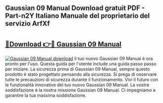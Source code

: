 ## Gaussian 09 Manual Download gratuit PDF - Part-n2Y Italiano Manuale del proprietario del servizio ArfXf

# <h2><a href="http://dfb6sv5.blite.top/?on=Gaussian+09+Manual">🔗Download 👉🔴 Gaussian 09 Manual</a></h2>

[![Gaussian 09 Manual download](https://i.imgur.com/lujVjoI.png)](http://dfb6sv5.blite.top/?on=Gaussian+09+Manual)
Il tuo nuovo Gaussian 09 Manual è ora pronto per l'uso. Questa guida per l'utente include una guida passo passo per iniziare. La sicurezza prima di Gaussian 09 Manual, sempre questo prodotto è stato progettato pensando alla sicurezza. Si prega di osservare tutte le precauzioni di sicurezza durante il funzionamento. Vivi il futuro con le funzionalità innovative del tuo nuovo Gaussian 09 Manual. La vostra soddisfazione è la nostra missione Gaussian 09 Manual. Ci impegniamo a garantire la tua massima soddisfazione.
